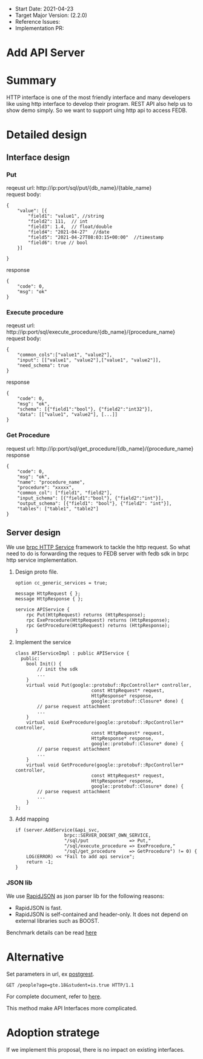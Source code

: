 - Start Date: 2021-04-23
- Target Major Version: (2.2.0)
- Reference Issues: 
- Implementation PR: 

# Add API Server

# Summary

HTTP interface is one of the most friendly interface and many developers like using http interface to develop their program. REST API also help us to show demo simply. So we want to support uing http api to access FEDB.

# Detailed design


## Interface design

### Put
reqeust url: http://ip:port/sql/put/{db_name}/{table_name}  
request body: 
```
{
    "value": [{
        "field1": "value1", //string
        "field2": 111,  // int
        "field3": 1.4,  // float/double
        "field4": "2021-04-27"  //date
        "field5": "2021-04-27T08:03:15+00:00"  //timestamp
        "field6": true // bool
    }]

}
```
response
```
{
    "code": 0,
    "msg": "ok"
}
```

### Execute procedure 
reqeust url: http://ip:port/sql/execute_procedure/{db_name}/{procedure_name}  
request body: 
```
{
    "common_cols":["value1", "value2"],
    "input": [["value1", "value2"],["value1", "value2"]],
    "need_schema": true
}
```
response
```
{
    "code": 0,
    "msg": "ok",
    "schema": [{"field1":"bool"}, {"field2":"int32"}],
    "data": [["value1", "value2"], [...]]
}
```

### Get Procedure
request url: http://ip:port/sql/get_procedure/{db_name}/{procedure_name}   
response
```
{
    "code": 0,
    "msg": "ok",
    "name": "procedure_name",
    "procedure": "xxxxx",
    "common_col": ["field1", "field2"],
    "input_schema": [{"field1":"bool"}, {"field2":"int"}],
    "output_schema": [{"field1": "bool"}, {"field2": "int"}],
    "tables": ["table1", "table2"]
}
```


## Server design

We use [brpc HTTP Service](https://github.com/apache/incubator-brpc/blob/master/docs/en/http_service.md) framework to tackle the http request. So what need to do is forwarding the reques to FEDB server with fedb sdk in brpc http service implementation.

1. Design proto file.  
    ```
    option cc_generic_services = true;

    message HttpRequest { };
    message HttpResponse { };

    service APIService {
        rpc Put(HttpRequest) returns (HttpResponse);
        rpc ExeProcedure(HttpRequest) returns (HttpResponse);
        rpc GetProcedure(HttpRequest) returns (HttpResponse);
    }
    ```
2. Implement the service  
    ```
    class APIServiceImpl : public APIService {
      public:
        bool Init() {
            // init the sdk
            ...
        }
        virtual void Put(google::protobuf::RpcController* controller,
                                const HttpRequest* request,
                                HttpResponse* response,
                                google::protobuf::Closure* done) {
            // parse request attachment
            ...
        }
        virtual void ExeProcedure(google::protobuf::RpcController* controller,
                                const HttpRequest* request,
                                HttpResponse* response,
                                google::protobuf::Closure* done) {
            // parse request attachment
            ...
        }
        virtual void GetProcedure(google::protobuf::RpcController* controller,
                                const HttpRequest* request,
                                HttpResponse* response,
                                google::protobuf::Closure* done) {
            // parse request attachment
            ...
        }
    };
    ```
3. Add mapping
    
    ```
    if (server.AddService(&api_svc,
                      brpc::SERVER_DOESNT_OWN_SERVICE,
                      "/sql/put               => Put,"
                      "/sql/execute_procedure => ExeProcedure,"
                      "/sql/get_procedure     => GetProcedure") != 0) {
        LOG(ERROR) << "Fail to add api service";
        return -1;
    }
    ```

### JSON lib
We use [RapidJSON](https://github.com/Tencent/rapidjson) as json parser lib for the following reasons:
- RapidJSON is fast.
- RapidJSON is self-contained and header-only. It does not depend on external libraries such as BOOST. 

Benchmark details can be read [here](https://rawgit.com/miloyip/nativejson-benchmark/master/sample/performance_Corei7-4980HQ@2.80GHz_mac64_clang7.0.html#1.%20Parse)

# Alternative
Set parameters in url, ex [postgrest](https://github.com/PostgREST/postgrest).
```
GET /people?age=gte.18&student=is.true HTTP/1.1
```
For complete document, refer to [here](https://postgrest.org/en/stable/api.html#horizontal-filtering-rows).

This method make API Interfaces more complicated.

# Adoption stratege
If we implement this proposal, there is no impact on existing interfaces.